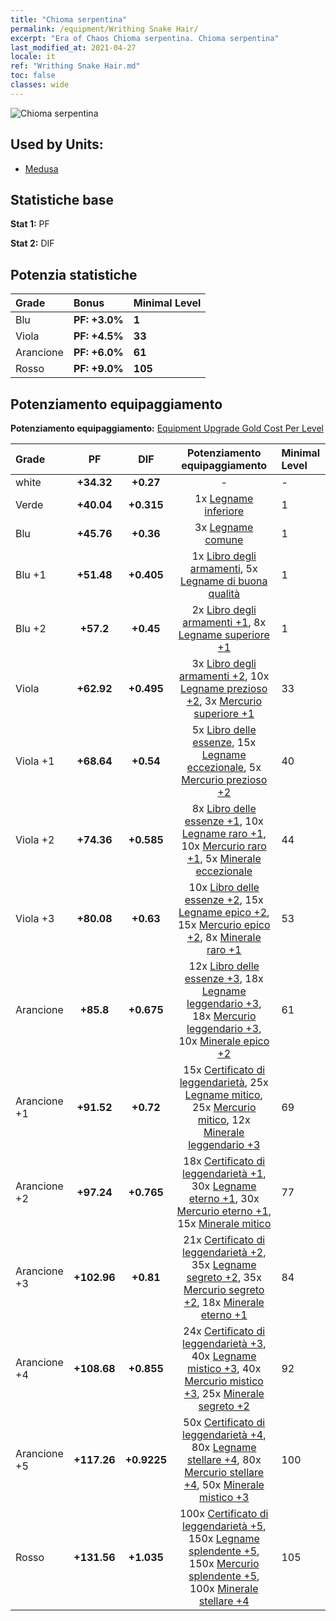 ```yaml
---
title: "Chioma serpentina"
permalink: /equipment/Writhing Snake Hair/
excerpt: "Era of Chaos Chioma serpentina. Chioma serpentina"
last_modified_at: 2021-04-27
locale: it
ref: "Writhing Snake Hair.md"
toc: false
classes: wide
---
```


  ![Chioma serpentina](/images/e/e_7042.png)

## Used by Units:

* [Medusa](/it/units/Medusa/) 


## Statistiche base
 **Stat 1:** PF

 **Stat 2:** DIF

## Potenzia statistiche

  |     Grade    |   Bonus | Minimal Level | 
  |:-------------|:--------|:--------------| 
  | Blu | **PF: +3.0%** | **1** | 
  | Viola | **PF: +4.5%** | **33** | 
  | Arancione | **PF: +6.0%** | **61** | 
  | Rosso | **PF: +9.0%** | **105** | 


## Potenziamento equipaggiamento
 **Potenziamento equipaggiamento:** [Equipment Upgrade Gold Cost Per Level](/equipment/EquipmentUpgradeCostPerLevel/) 

  |          Grade      | PF | DIF | Potenziamento equipaggiamento | Minimal Level |
  |:--------------------|:---------:|:---------:|:----------------:|:--------------|
  | white | **+34.32** | **+0.27** | - | - |
  | Verde | **+40.04** | **+0.315** | 1x [Legname inferiore](/ItemsIT/mat_1/) | 1 |
  | Blu | **+45.76** | **+0.36** | 3x [Legname comune](/ItemsIT/mat_7/) | 1 |
  | Blu +1 | **+51.48** | **+0.405** | 1x [Libro degli armamenti](/ItemsIT/mat_18/), 5x [Legname di buona qualità](/ItemsIT/mat_13/) | 1 |
  | Blu +2 | **+57.2** | **+0.45** | 2x [Libro degli armamenti +1](/ItemsIT/mat_25/), 8x [Legname superiore +1](/ItemsIT/mat_20/) | 1 |
  | Viola | **+62.92** | **+0.495** | 3x [Libro degli armamenti +2](/ItemsIT/mat_32/), 10x [Legname prezioso +2](/ItemsIT/mat_27/), 3x [Mercurio superiore +1](/ItemsIT/mat_21/) | 33 |
  | Viola +1 | **+68.64** | **+0.54** | 5x [Libro delle essenze](/ItemsIT/mat_39/), 15x [Legname eccezionale](/ItemsIT/mat_34/), 5x [Mercurio prezioso +2](/ItemsIT/mat_28/) | 40 |
  | Viola +2 | **+74.36** | **+0.585** | 8x [Libro delle essenze +1](/ItemsIT/mat_46/), 10x [Legname raro +1](/ItemsIT/mat_41/), 10x [Mercurio raro +1](/ItemsIT/mat_42/), 5x [Minerale eccezionale](/ItemsIT/mat_33/) | 44 |
  | Viola +3 | **+80.08** | **+0.63** | 10x [Libro delle essenze +2](/ItemsIT/mat_53/), 15x [Legname epico +2](/ItemsIT/mat_48/), 15x [Mercurio epico +2](/ItemsIT/mat_49/), 8x [Minerale raro +1](/ItemsIT/mat_40/) | 53 |
  | Arancione | **+85.8** | **+0.675** | 12x [Libro delle essenze +3](/ItemsIT/mat_60/), 18x [Legname leggendario +3](/ItemsIT/mat_55/), 18x [Mercurio leggendario +3](/ItemsIT/mat_56/), 10x [Minerale epico +2](/ItemsIT/mat_47/) | 61 |
  | Arancione +1 | **+91.52** | **+0.72** | 15x [Certificato di leggendarietà](/ItemsIT/mat_67/), 25x [Legname mitico](/ItemsIT/mat_62/), 25x [Mercurio mitico](/ItemsIT/mat_63/), 12x [Minerale leggendario +3](/ItemsIT/mat_54/) | 69 |
  | Arancione +2 | **+97.24** | **+0.765** | 18x [Certificato di leggendarietà +1](/ItemsIT/mat_74/), 30x [Legname eterno +1](/ItemsIT/mat_69/), 30x [Mercurio eterno +1](/ItemsIT/mat_70/), 15x [Minerale mitico](/ItemsIT/mat_61/) | 77 |
  | Arancione +3 | **+102.96** | **+0.81** | 21x [Certificato di leggendarietà +2](/ItemsIT/mat_81/), 35x [Legname segreto +2](/ItemsIT/mat_76/), 35x [Mercurio segreto +2](/ItemsIT/mat_77/), 18x [Minerale eterno +1](/ItemsIT/mat_68/) | 84 |
  | Arancione +4 | **+108.68** | **+0.855** | 24x [Certificato di leggendarietà +3](/ItemsIT/mat_88/), 40x [Legname mistico +3](/ItemsIT/mat_83/), 40x [Mercurio mistico +3](/ItemsIT/mat_84/), 25x [Minerale segreto +2](/ItemsIT/mat_75/) | 92 |
  | Arancione +5 | **+117.26** | **+0.9225** | 50x [Certificato di leggendarietà +4](/ItemsIT/mat_95/), 80x [Legname stellare +4](/ItemsIT/mat_90/), 80x [Mercurio stellare +4](/ItemsIT/mat_91/), 50x [Minerale mistico +3](/ItemsIT/mat_82/) | 100 |
  | Rosso | **+131.56** | **+1.035** | 100x [Certificato di leggendarietà +5](/ItemsIT/mat_102/), 150x [Legname splendente +5](/ItemsIT/mat_97/), 150x [Mercurio splendente +5](/ItemsIT/mat_98/), 100x [Minerale stellare +4](/ItemsIT/mat_89/) | 105 |

